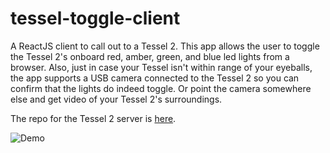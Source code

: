 # tessel-toggle-client

A ReactJS client to call out to a Tessel 2. This app allows the user to toggle the Tessel 2's onboard red, amber, green, and blue led lights from a browser. Also, just in case your Tessel isn't within range of your eyeballs, the app supports a USB camera connected to the Tessel 2 so you can confirm that the lights do indeed toggle. Or point the camera somewhere else and get video of your Tessel 2's surroundings.

The repo for the Tessel 2 server is [here](https://github.com/podoglyph/tessel-toggle-onboard-leds "Tessel 2 Server").

![Demo](https://github.com/podoglyph/tessel-toggle-client/blob/master/demo.gif)
